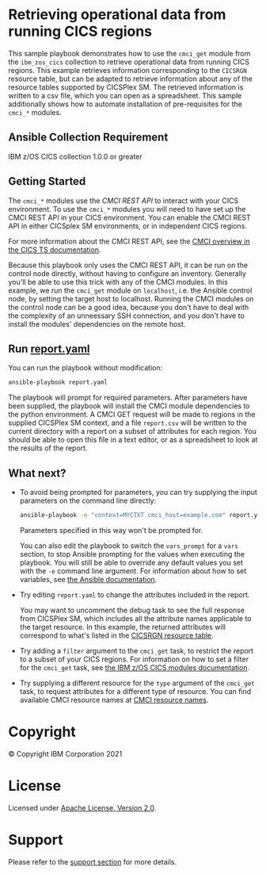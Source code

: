# Retrieving operational data from running CICS regions

This sample playbook demonstrates how to use the `cmci_get` module from the `ibm_zos_cics` collection
to retrieve operational data from running CICS regions. This example retrieves information corresponding to the
`CICSRGN` resource table, but can be adapted to retrieve information about any of the resource tables supported by
CICSPlex SM. The retrieved information is written to a csv file, which you can open as a spreadsheet. This sample
additionally shows how to automate installation of pre-requisites for the `cmci_*` modules.

## Ansible Collection Requirement

   IBM z/OS CICS collection 1.0.0 or greater
   
## Getting Started

The `cmci_*` modules use the *CMCI REST API* to interact with your CICS environment. To use the `cmci_*` modules you
will need to have set up the CMCI REST API in your CICS environment. You can enable the CMCI REST API in either
CICSplex SM environments, or in independent CICS regions.

For more information about the CMCI REST API, see the
[CMCI overview in the CICS TS documentation](https://www.ibm.com/support/knowledgecenter/SSGMCP_5.6.0/fundamentals/cpsm/cpsm-cmci-overview.html).

Because this playbook only uses the CMCI REST API, it can be run on the control node directly, without having to
configure an inventory. Generally you'll be able to use this trick with any of the CMCI modules. In this example, we
run the `cmci_get` module on `localhost`, i.e. the Ansible control node, by setting the target host to localhost.
Running the CMCI modules on the control node can be a good idea, because you don't have to deal with the complexity of
an unneessary SSH connection, and you don't have to install the modules' dependencies on the remote host.

## Run [report.yaml](report.yaml)

You can run the playbook without modification:
```bash
ansible-playbook report.yaml
````

The playbook will prompt for required parameters. After parameters have been supplied, the playbook will install the
CMCI module dependencies to the python environment. A CMCI GET request will be made to regions in the supplied CICSPlex SM
context, and a file `report.csv` will be written to the current directory with a report on a subset of attributes for
each region. You should be able to open this file in a text editor, or as a spreadsheet to look at the results of the
report.

## What next?

- To avoid being prompted for parameters, you can try supplying the input parameters on the command line directly:

  ```bash
  ansible-playbook -e "context=MYCTXT cmci_host=example.com" report.yaml
  ```
  
  Parameters specified in this way won't be prompted for.

  You can also edit the playbook to switch the `vars_prompt` for a `vars` section, to stop Ansible prompting for the
  values when executing the playbook. You will still be able to override any default values you set with the `-e`
  command line argument. For information about how to set variables, see
  [the Ansible documentation](https://docs.ansible.com/ansible/latest/user_guide/playbooks_variables.html).

- Try editing `report.yaml` to change the attributes included in the report.
  
  You may want to uncomment the debug task to see the full response from CICSPlex SM, which includes all the attribute
  names applicable to the target resource. In this example, the returned attributes will correspond to what's listed in the [CICSRGN resource table](https://www.ibm.com/support/knowledgecenter/en/SSGMCP_5.6.0/reference-cpsm-restables/cpsm-restables/CICSRGNtab.html). 
  
- Try adding a `filter` argument to the `cmci_get` task, to restrict the report to a subset of your CICS regions. For
  information on how to set a filter for the `cmci_get` task, see [the IBM z/OS CICS modules documentation](http://todo).
  
- Try supplying a different resource for the `type` argument of the `cmci_get` task, to request attributes for a different type of resource. You can find
  available CMCI resource names at
  [CMCI resource names](https://www.ibm.com/support/knowledgecenter/SSGMCP_5.6.0/reference-system-programming/cmci/clientapi_resources.html).

# Copyright

© Copyright IBM Corporation 2021

# License

Licensed under [Apache License, Version 2.0](https://opensource.org/licenses/Apache-2.0).

# Support

Please refer to the [support section](../../../README.md#support) for more
details.